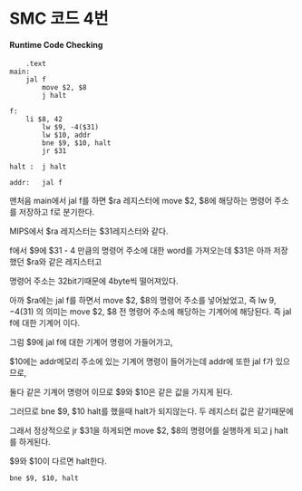 # SMC 코드 4번

#### Runtime Code Checking



```assembly
	.text
main:	
	jal f	
        move $2, $8 
        j halt		
        
f:	
	li $8, 42
        lw $9, -4($31)
        lw $10, addr  
        bne $9, $10, halt
        jr $31

halt :	j halt

addr:	jal f
```

맨처음 main에서 jal f를 하면 $ra 레지스터에 move $2, $8에 해당하는 명령어 주소를 저장하고 f로 분기한다.

MIPS에서 $ra 레지스터는 $31레지스터와 같다.


f에서 $9에 $31 - 4 만큼의 명령어 주소에 대한 word를 가져오는데 $31은 아까 저장했던 $ra와 같은 레지스터고

명령어 주소는 32bit기때문에 4byte씩 떨어져있다.

아까 $ra에는 jal f를 하면서 move $2, $8의 명령어 주소를 넣어놨었고, 즉 lw $9, -4($31) 의 의미는 move $2, $8 전 명령어 주소에 해당하는 기계어에 해당된다. 즉 jal f에 대한 기계어 이다.

그럼 $9에 jal f에 대한 기계어 명령어 가들어가고,

$10에는 addr메모리 주소에 있는 기계어 명령이 들어가는데 addr에 또한 jal f가 있으므로,

둘다 같은 기계어 명령어 이므로 $9와 $10은 같은 값을 가지게 된다.

그러므로 bne $9, $10 halt를 했을때 halt가 되지않는다. 두 레지스터 값은 같기때문에

그래서 정상적으로 jr $31을 하게되면 move $2, $8의 명령어를 실행하게 되고 j halt를 하게된다.

$9와 $10이 다르면 halt한다.

```assembly
bne $9, $10, halt
```
